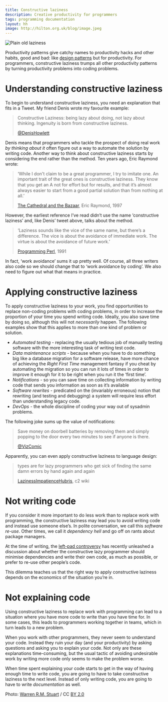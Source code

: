```yaml
---
title: Constructive laziness
description: Creative productivity for programmers
tags: programming documentation
layout: hh
image: http://hilton.org.uk/blog/image.jpeg
---
```


![Plain old laziness](image.jpeg)

Productivity patterns give catchy names to productivity hacks and other habits, good and bad: like [design patterns](https://en.wikipedia.org/wiki/Design_pattern) but for productivity. For programmers, constructive laziness trumps all other productivity patterns by turning productivity problems into coding problems.


# Understanding constructive laziness

To begin to understand constructive laziness, you need an explanation that fits in a Tweet. My friend Denis wrote my favourite example:

> Constructive Laziness: being lazy about doing, not lazy about thinking.
> Ingenuity is born from constructive laziness.
> 
> [@DenisHowlett](https://twitter.com/DenisHowlett)

Denis means that programmers who tackle the prospect of doing real work _by thinking about it_ often figure out a way to automate the solution by writing code. Another way to think about constructive laziness starts by considering the end rather than the method. Ten years ago, Eric Raymond wrote:

> ‘While I don't claim to be a great programmer, I try to imitate one. An important trait of the great ones is constructive laziness. They know that you get an A not for eﬀort but for results, and that it’s almost always easier to start from a good partial solution than from nothing at all.’
> 
> [The Cathedral and the Bazaar](http://www.catb.org/~esr/writings/cathedral-bazaar/), Eric Raymond, 1997

However, the earliest reference I’ve read didn’t use the name ‘constructive laziness’ and, like Denis’ tweet above, talks about the method. 

> ‘Laziness sounds like the vice of the same name, but there’s a diﬀerence. The vice is about the avoidance of immediate work. The virtue is about the avoidance of future work.’ 
> 
> [Programming Perl](https://en.wikipedia.org/wiki/Programming_Perl), 1991

In fact, ‘work avoidance’ sums it up pretty well. Of course, all three writers also code so we should change that to ‘work avoidance by coding’. We also need to figure out what that means in practice.


# Applying constructive laziness

To apply constructive laziness to your work, you find opportunities to replace non-coding problems with coding problems, in order to increase the proportion of your time you spend writing code.
Ideally, you also save time by doing so, although this will not _necessarily_ happen.
The following examples show that this applies to more than one kind of problem or solution.

* *Automated testing* - replacing the usually tedious job of manually testing software with the more interesting task of writing test code.
* *Data maintenance scripts* - because when you have to do something big like a database migration for a software release, have more chance of achieving the _Right First Time_ management fantasy if you cheat by automating the migration so you can run it lots of times in order to improve it enough for it to be right when you run it the ‘first time’.
* *Notifications* - so you can save time on collecting information by writing code that sends you information as soon as it’s available
* *Software rewrites* - predicated on the (invariably erroneous) notion that rewriting (and testing and debugging) a system will require less effort than understanding legacy code.
* *DevOps* - the whole discipline of coding your way out of sysadmin problems.

The following joke sums up the value of notifications:

> Save money on doorbell batteries by removing them and simply popping to the door every two minutes to see if anyone is there.
> 
> [@VizComic](https://twitter.com/VizComic)

Apparently, you can even apply constructive laziness to language design:

> types are for lazy programmers who get sick of finding the same damn errors by hand again and again
> 
> [LazinessImpatienceHubris](http://c2.com/cgi/wiki?LazinessImpatienceHubris), c2 wiki


# Not writing code

If you consider it more important to do less work than to replace work with programming, the constructive laziness may lead you to avoid writing code and instead use someone else’s. In polite conversation, we call this _software re-use_. Other times, we call it _dependency hell_ and go off on rants about package managers.

At the time of writing, the [left-pad controversy](http://blog.christoffer.me/no-we-havent-forgotten-how-to-code-javascript-just-needs-to-become-a-better-language/) has recently unleashed a discussion about whether the constructive lazy programmer should minimise dependencies and write their own code, as much as possible, or prefer to re-use other people’s code.

This dilemma teaches us that the right way to apply constructive laziness depends on the economics of the situation you’re in.


# Not explaining code

Using constructive laziness to replace work with programming can lead to a situation where you have more code to write than you have time for. In some cases, this leads to programmers working together in teams, which in turn leads to a new problem.

When you work with other programmers, they never seem to understand your code. Instead they ruin your day (and your productivity) by asking questions and asking you to explain your code. Not only are these explanations time-consuming, but the usual tactic of avoiding undesirable work by writing more code only seems to make the problem worse.

When time spent explaining your code starts to get in the way of having enough time to write code, you are going to have to take constructive laziness to the next level. Instead of only writing code, you are going to have to write _documentation_ as well.


Photo: [Warren R.M. Stuart](https://www.flickr.com/photos/wza/15999720424) / CC [BY 2.0](https://creativecommons.org/licenses/by/2.0/)
